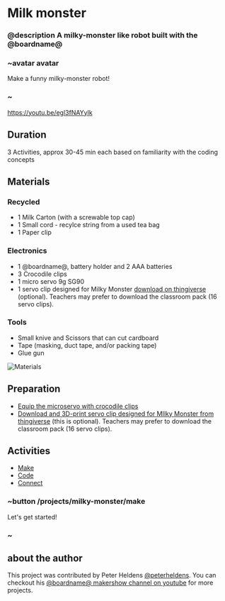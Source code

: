 
# Milk monster

### @description A milky-monster like robot built with the @boardname@

### ~avatar avatar

Make a funny milky-monster robot!

### ~

https://youtu.be/egl3fNAYylk

## Duration

3 Activities, approx 30-45 min each based on familiarity with the coding concepts

## Materials

### Recycled

* 1 Milk Carton (with a screwable top cap)
* 1 Small cord - recylce string from a used tea bag 
* 1 Paper clip

### Electronics

* 1 @boardname@, battery holder and 2 AAA batteries
* 3 Crocodile clips
* 1 micro servo 9g SG90
* 1 servo clip designed for Milky Monster [download on thingiverse](http://www.thingiverse.com/thing:2185971) (optional). Teachers may prefer to download the classroom pack (16 servo clips).

### Tools

* Small knive and  Scissors that can cut cardboard
* Tape (masking, duct tape, and/or packing tape)
* Glue gun

![Materials](/static/mb/projects/milky-monster/materials.jpg)

## Preparation

* [Equip the microservo with crocodile clips](/device/servo)
* [Download and 3D-print servo clip designed for MIlky Monster from thingiverse](http://www.thingiverse.com/thing:2185971) (this is optional). Teachers may prefer to download the classroom pack (16 servo clips).

## Activities

* [Make](/projects/milky-monster/make)  
* [Code](/projects/milky-monster/code)  
* [Connect](/projects/milky-monster/connect)  

### ~button /projects/milky-monster/make

Let's get started!

### ~

## about the author
This project was contributed by Peter Heldens [@peterheldens](https://twitter.com/peterheldens). You can checkout his [@boardname@ makershow channel on youtube](http://aka.ms/microbit-makershow) for more projects.